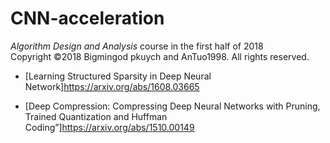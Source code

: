 # CNN-acceleration
*Algorithm Design and Analysis* course in the first half of 2018    
Copyright ©2018 Bigmingod pkuych and AnTuo1998. All rights reserved. 


- [Learning Structured Sparsity in Deep Neural Network]https://arxiv.org/abs/1608.03665

- [Deep Compression: Compressing Deep Neural Networks with Pruning, Trained Quantization and Huffman Coding”]https://arxiv.org/abs/1510.00149
